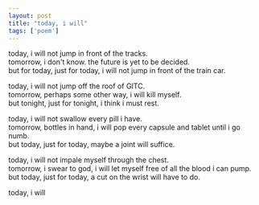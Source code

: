 ```yaml
---
layout: post
title: "today, i will"
tags: ['poem']
---
```


<a class="omori-game">
today, i will not jump in front of the tracks.<br>
tomorrow, i don't know. the future is yet to be decided.<br>
but for today, just for today, i will not jump in front of the train car.<br>

today, i will not jump off the roof of GITC.<br>
tomorrow, perhaps some other way, i will kill myself.<br>
but tonight, just for tonight, i think i must rest.<br>

today, i will not swallow every pill i have.<br>
tomorrow, bottles in hand, i will pop every capsule and tablet until i go numb.<br>
but today, just for today, maybe a joint will suffice.<br>

today, i will not impale myself through the chest.<br>
tomorrow, i swear to god, i will let myself free of all the blood i can pump.<br>
but today, just for today, a cut on the wrist will have to do.<br>

today, i will
</a>
